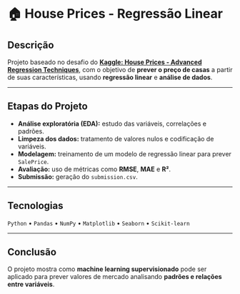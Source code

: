 # 🏠 House Prices - Regressão Linear

## Descrição
Projeto baseado no desafio do **[Kaggle: House Prices - Advanced Regression Techniques](https://www.kaggle.com/c/house-prices-advanced-regression-techniques)**, com o objetivo de **prever o preço de casas** a partir de suas características, usando **regressão linear** e **análise de dados**.

---

## Etapas do Projeto
- **Análise exploratória (EDA):** estudo das variáveis, correlações e padrões.  
- **Limpeza dos dados:** tratamento de valores nulos e codificação de variáveis.  
- **Modelagem:** treinamento de um modelo de regressão linear para prever `SalePrice`.  
- **Avaliação:** uso de métricas como **RMSE**, **MAE** e **R²**.  
- **Submissão:** geração do `submission.csv`.

---

## Tecnologias
`Python` • `Pandas` • `NumPy` • `Matplotlib` • `Seaborn` • `Scikit-learn`

---

## Conclusão
O projeto mostra como **machine learning supervisionado** pode ser aplicado para prever valores de mercado analisando **padrões e relações entre variáveis**.
